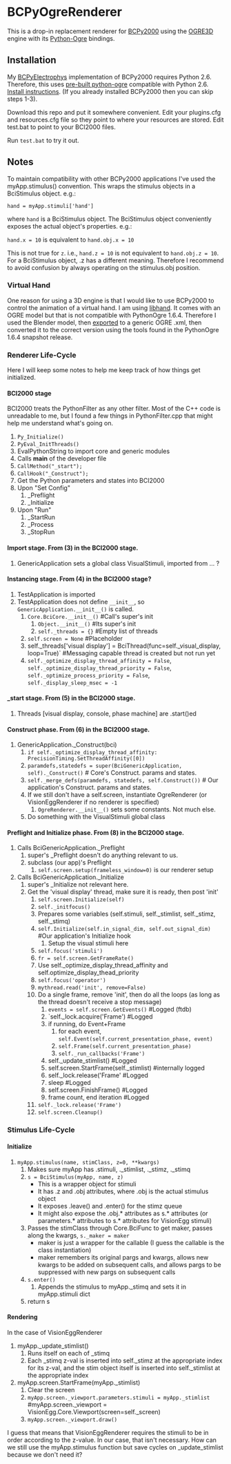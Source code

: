 BCPyOgreRenderer
=================

This is a drop-in replacement renderer for [BCPy2000](http://bci2000.org/downloads/BCPy2000/Renderers.html)
using the [OGRE3D](http://www.ogre3d.org/) engine with its [Python-Ogre](http://www.python-ogre.org/) bindings.

## Installation

My [BCPyElectrophys](https://github.com/cboulay/BCPyElectrophys) implementation of BCPy2000 requires Python 2.6.
Therefore, this uses [pre-built python-ogre](http://sourceforge.net/projects/python-ogre/files/Latest/1.6.4%20SnapShot/Python-Ogre-Core-1.6.4-r1017-py263.7z/download) compatible with Python 2.6.
[Install instructions](http://www.cse.unr.edu/~sushil/class/381/ware/pythonOgreWin7Install.pdf).
(If you already installed BCPy2000 then you can skip steps 1-3).

Download this repo and put it somewhere convenient. Edit your plugins.cfg and resources.cfg file
so they point to where your resources are stored. Edit test.bat to point to your BCI2000 files.

Run `test.bat` to try it out.

## Notes

To maintain compatibility with other BCPy2000 applications I've used the myApp.stimulus() convention.
This wraps the stimulus objects in a BciStimulus object. e.g.:

`hand = myApp.stimuli['hand']`

where `hand` is a BciStimulus object. The BciStimulus object conveniently exposes the actual object's properties. e.g.:

`hand.x = 10` is equivalent to `hand.obj.x = 10`

This is not true for `z`. i.e., `hand.z = 10` is not equivalent to `hand.obj.z = 10`. For a BciStimulus object,
.z has a different meaning. Therefore I recommend to avoid confusion by always operating on the stimulus.obj position.

### Virtual Hand

One reason for using a 3D engine is that I would like to use BCPy2000 to control the animation of a virtual hand.
I am using [libhand](www.libhand.org). It comes with an OGRE model but that is not compatible with PythonOgre 1.6.4.
Therefore I used the Blender model, then [exported](https://code.google.com/p/blender2ogre/)
to a generic OGRE .xml, then converted it to the correct version using the tools found in the PythonOgre 1.6.4 snapshot release.

### Renderer Life-Cycle

Here I will keep some notes to help me keep track of how things get initialized.

#### BCI2000 stage
BCI2000 treats the PythonFilter as any other filter. Most of the C++ code is unreadable to me, but I found a few things in PythonFilter.cpp that might help me understand what's going on.

1. `Py_Initialize()`
2. `PyEval_InitThreads()`
3. EvalPythonString to import core and generic modules
4. Calls __main__ of the developer file
5. `CallMethod("_start");`
6. `CallHook("_Construct");`
7. Get the Python parameters and states into BCI2000
8. Upon "Set Config"
    1. _Preflight
    2. _Initialize
9. Upon "Run"
    1. _StartRun
    2. _Process
    3. _StopRun

#### Import stage. From (3) in the BCI2000 stage.
1. GenericApplication sets a global class VisualStimuli, imported from ... ?

#### Instancing stage. From (4) in the BCI2000 stage?
1. TestApplication is imported
2. TestApplication does not define `__init__`, so `GenericApplication.__init__()` is called.
    1. `Core.BciCore.__init__()` #Call's super's init
        1. `Object.__init__()` #Its super's init
        2. `self._threads = {}` #Empty list of threads
    2. `self.screen = None` #Placeholder
    3. self._threads['visual display'] = BciThread(func=self._visual_display, loop=True)` #Messaging capable thread is created but not run yet
    4. `self._optimize_display_thread_affinity = False`, `self._optimize_display_thread_priority = False`, `self._optimize_process_priority = False`, `self._display_sleep_msec = -1`

#### _start stage. From (5) in the BCI2000 stage.
1. Threads [visual display, console, phase machine] are .start()ed

#### Construct phase. From (6) in the BCI2000 stage.
1. GenericApplication._Construct(bci)
    1. `if self._optimize_display_thread_affinity: PrecisionTiming.SetThreadAffinity([0])`
    2. `paramdefs,statedefs = super(BciGenericApplication, self)._Construct()`    # Core's Construct. params and states.
    3. `self._merge_defs(paramdefs, statedefs, self.Construct())` # Our application's Construct. params and states.
    4. If we still don't have a self.screen, instantiate OgreRenderer (or VisionEggRenderer if no renderer is specified)
        1. `OgreRenderer.__init__()` sets some constants. Not much else.
    5. Do something with the VisualStimuli global class

#### Preflight and Initialize phase. From (8) in the BCI2000 stage.
1. Calls BciGenericApplication._Preflight
    1. super's _Preflight doesn't do anything relevant to us.
    2. subclass (our app)'s Preflight
        1. `self.screen.setup(frameless_window=0)` is our renderer setup
2. Calls BciGenericApplication._Initialize
    1. super's _Initialize not relevant here.
    2. Get the 'visual display' thread, make sure it is ready, then post 'init'
        1. `self.screen.Initialize(self)`
        2. `self._initfocus()`
        3. Prepares some variables (self.stimuli, self._stimlist, self._stimz, self._stimq)
        4. `self.Initialize(self.in_signal_dim, self.out_signal_dim)` #Our application's Initialize hook
            1. Setup the visual stimuli here
        5. `self.focus('stimuli')`
        6. `fr = self.screen.GetFrameRate()`
        7. Use self._optimize_display_thread_affinity and self.optimize_display_thead_priority
        8. `self.focus('operator')`
        9. `mythread.read('init', remove=False)`
        10. Do a single frame, remove 'init', then do all the loops (as long as the thread doesn't receive a stop message)
            1. `events = self.screen.GetEvents()` #Logged (ftdb)
            2. `self._lock.acquire('Frame') #Logged
            3. if running, do Event+Frame
                1. for each event, `self.Event(self.current_presentation_phase, event)`
                2. `self.Frame(self.current_presentation_phase)`
                3. `self._run_callbacks('Frame')`
            4. self._update_stimlist() #Logged
            5. self.screen.StartFrame(self._stimlist) #internally logged
            6. self._lock.release('Frame' #Logged
            7. sleep #Logged
            8. self.screen.FinishFrame() #Logged
            9. frame count, end iteration #Logged
        11. `self._lock.release('Frame')`
        12. `self.screen.Cleanup()`

### Stimulus Life-Cycle

#### Initialize
1. `myApp.stimulus(name, stimClass, z=0, **kwargs)`
    1. Makes sure myApp has .stimuli, ._stimlist, ._stimz, ._stimq
    2. `s = BciStimulus(myApp, name, z)`
        - This is a wrapper object for stimuli
        - It has .z and .obj attributes, where .obj is the actual stimulus object
        - It exposes .leave() and .enter() for the stimz queue
        - It might also expose the .obj.* attributes as s.* attributes (or parameters.* attributes to s.* attributes for VisionEgg stimuli)
    3.  Passes the stimClass through Core.BciFunc to get maker, passes along the kwargs, `s._maker = maker`
        - maker is just a wrapper for the callable (I guess the callable is the class instantiation)
        - maker remembers its original pargs and kwargs, allows new kwargs to be added on subsequent calls, and allows pargs to be suppressed with new pargs on subsequent calls
    4. `s.enter()`
        1. Appends the stimulus to myApp._stimq and sets it in myApp.stimuli dict
    5. return s

#### Rendering
In the case of VisionEggRenderer

1. myApp._update_stimlist()
    1. Runs itself on each of _stimq
    2. Each _stimq z-val is inserted into self._stimz at the appropriate index for its z-val, and the stim object itself is inserted into self._stimlist at the appropriate index
2. myApp.screen.StartFrame(myApp._stimlist)
    1. Clear the screen
    2. `myApp.screen._viewport.parameters.stimuli = myApp._stimlist` #myApp.screen._viewport = VisionEgg.Core.Viewport(screen=self._screen)
    3. `myApp.screen._viewport.draw()`

I guess that means that VisionEggRenderer requires the stimuli to be in order according to the z-value. In our case, that isn't necessary.
How can we still use the myApp.stimulus function but save cycles on _update_stimlist because we don't need it?